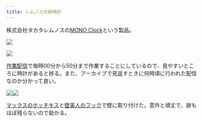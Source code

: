 ```yaml
---
title: レムノスの掛時計
---
```

株式会社タカタレムノスの[MONO Clock](https://www.amazon.co.jp/dp/B004UIT8BK)という製品。

![](https://lh3.googleusercontent.com/9OXKNumvZ6RqWXIu44fHBKPE6-T06kdD1NxCH295-OBREo18oANL2oz9jQWJQS4lNG2CJ3hdVvPnJI9H3CpCjUprMKiv28NUzZsZqP_US0LQcU9cZE2K0UzdgIN5tTqRJiCHt2iuI_9PPQmo6w)

![](https://lh5.googleusercontent.com/ydRoGz8KbQbSYGhwla8fSsIik7OxiiSEo_cHeH-PDVgpkEKkRX-YzOcZkURrAlk5Ejn6fDrFs4XaTrxsnr_2h00swgNhKiLCiRj9SWMQTxx46zKPUf_fdc5AV89yYPWnhfV71OjB5lakb4c45A)

[作業配信](https://www.youtube.com/channel/UC5s-KpSDGzxWPWNv94PnJHw)で毎時00分から50分まで作業することにしているので、見やすいところに時計があると捗る。また、アーカイブで見返すときに何時頃に行われた配信なのか分かって良い。

![](https://lh4.googleusercontent.com/USXxG9vsihhDXwzi6mA2Ck6_iNSVrU_N468iiehb5n-DWoTHcBF2PEtQFSzeFcS6-QtVJmIgc2sSQd_svfFd784_o2DEaspZlK07k5AQSH9EOAiak1nLkt6QKmzuV707DY9pb4TEvW03cFpAbw)![](https://lh5.googleusercontent.com/3Wb257sA2x21hsLPzyqIDYJ22FTC4io2Q__AwCNZaXYJIHRW6MmrW4HY768pBRazJykbc4_JiyGijDzxBwDDBbL8pI4uYrf6ez1kEySv3F96Soj7FSbLYJNwyEC29thyitJWVF3a-On1R_43IQ)

[マックスのホッチキス](https://www.amazon.co.jp/dp/B000O9WRWG)と[壁美人のフック](https://www.amazon.co.jp/dp/B00CU78TDG)で壁に取り付けた。意外と頑丈で、跡もほぼ残らないので助かる。
